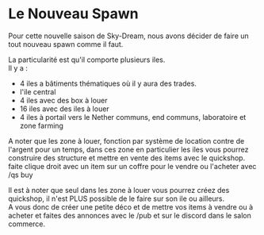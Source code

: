 # Le Nouveau Spawn

Pour cette nouvelle saison de Sky-Dream, nous avons décider de faire un tout nouveau spawn comme il faut.  
  
La particularité est qu'il comporte plusieurs iles.  
Il y a :   
 - 4 iles a bâtiments thématiques où il y aura des trades.  
 - l'ile central  
 - 4 iles avec des box à louer  
 - 16 iles avec des iles à louer  
 - 4 iles à portail vers le Nether communs, end communs, laboratoire et zone farming  
  
A noter que les zone à louer, fonction par système de location contre de l'argent pour un temps, dans ces zone en particulier les iles vous pourrez construire des structure et mettre en vente des items avec le quickshop.  
faite clique droit avec un item sur un coffre pour le vendre ou l'acheter avec /qs buy

Il est à noter que seul dans les zone à louer vous pourrez créez des quickshop, il n'est PLUS possible de le faire sur son ile ou ailleurs.  
A vous donc de créer une petite déco et de mettre vos items à vendre ou à acheter et faites des annonces avec le /pub et sur le discord dans le salon commerce.

